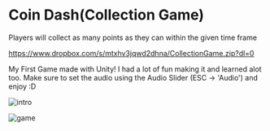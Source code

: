 # Coin Dash(Collection Game)
Players will collect as many points as they can within the given time frame

https://www.dropbox.com/s/mtxhv3jqwd2dhna/CollectionGame.zip?dl=0

My First Game made with Unity! I had a lot of fun making it and learned alot too. Make sure to set the audio using the Audio Slider (ESC -> 'Audio') and enjoy :D

![intro](https://user-images.githubusercontent.com/42984201/113255213-8d19e900-9295-11eb-9b4d-68b6d80625f1.PNG)



![game](https://user-images.githubusercontent.com/42984201/113255251-986d1480-9295-11eb-9bbc-dda74f5d0122.PNG)
